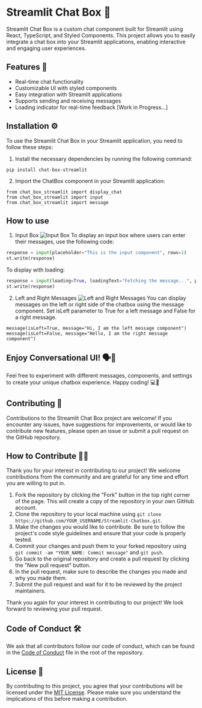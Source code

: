 # Streamlit Chat Box 📨

Streamlit Chat Box is a custom chat component built for Streamlit using React, TypeScript, and Styled Components. This project allows you to easily integrate a chat box into your Streamlit applications, enabling interactive and engaging user experiences.

## Features 🌟

- Real-time chat functionality
- Customizable UI with styled components
- Easy integration with Streamlit applications
- Supports sending and receiving messages
- Loading indicator for real-time feedback [Work in Progress...]

## Installation ⚙️

To use the Streamlit Chat Box in your Streamlit application, you need to follow these steps:

1. Install the necessary dependencies by running the following command:

```
pip install chat-box-streamlit
```

2. Import the ChatBox component in your Streamlit application:

```
from chat_box_streamlit import display_chat
from chat_box_streamlit import input
from chat_box_streamlit import message
```

## How to use

1. Input Box
   ![Input Box](./assets/Input-Box.png)
   To display an input box where users can enter their messages, use the following code:

```python
response = input(placeholder="This is the input component", rows=1)
st.write(response)
```

To display with loading:

```python
response = input(loading=True, loadingText="Fetching the message...", placeholder="This is input component", rows=1)
st.write(response)
```

2. Left and Right Messages
   ![Left and Right Messages](./assets/Message.png)
   You can display messages on the left or right side of the chatbox using the message component. Set isLeft parameter to True for a left message and False for a right message.

```
message(isLeft=True, message="Hi, I am the left message component")
message(isLeft=False, message="Hello, I am the right message component")
```

## Enjoy Conversational UI! 🗣️💬

Feel free to experiment with different messages, components, and settings to create your unique chatbox experience. Happy coding! 💻🎉

## Contributing 🤝

Contributions to the Streamlit Chat Box project are welcome! If you encounter any issues, have suggestions for improvements, or would like to contribute new features, please open an issue or submit a pull request on the GitHub repository.

## How to Contribute 👨‍💻

Thank you for your interest in contributing to our project! We welcome contributions from the community and are grateful for any time and effort you are willing to put in.

1. Fork the repository by clicking the "Fork" button in the top right corner of the page. This will create a copy of the repository in your own GitHub account.
2. Clone the repository to your local machine using `git clone https://github.com/YOUR_USERNAME/Streamlit-Chatbox.git`.
3. Make the changes you would like to contribute. Be sure to follow the project's code style guidelines and ensure that your code is properly tested.
4. Commit your changes and push them to your forked repository using `git commit -am "YOUR_NAME: Commit message"` and `git push`.
5. Go back to the original repository and create a pull request by clicking the "New pull request" button.
6. In the pull request, make sure to describe the changes you made and why you made them.
7. Submit the pull request and wait for it to be reviewed by the project maintainers.

Thank you again for your interest in contributing to our project! We look forward to reviewing your pull request.

## Code of Conduct 🛠️

We ask that all contributors follow our code of conduct, which can be found in the [Code of Conduct](https://github.com/SSK-14/Streamlit-Chatbox/blob/main/CODE_OF_CONDUCT.md) file in the root of the repository.

## License 📄

By contributing to this project, you agree that your contributions will be licensed under the [MIT License](https://github.com/SSK-14/Streamlit-Chatbox/blob/main/LICENSE). Please make sure you understand the implications of this before making a contribution.
